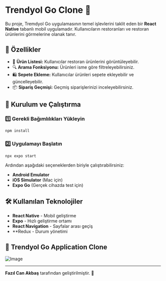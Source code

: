 # Trendyol Go Clone 🚀

Bu proje, Tremdyol Go uygulamasının temel işlevlerini taklit eden bir **React Native** tabanlı mobil uygulamadır. Kullanıcıların restoranları ve restoran ürünlerini görmelerine olanak tanır.

## 📌 Özellikler

- 🛒 **Ürün Listesi:** Kullanıcılar restoran ürünlerini görüntüleyebilir.
- 🔍 **Arama Fonksiyonu:** Ürünleri isme göre filtreleyebilirsiniz.
- 🛍 **Sepete Ekleme:** Kullanıcılar ürünleri sepete ekleyebilir ve güncelleyebilir.
- 📦 **Sipariş Geçmişi:** Geçmiş siparişlerinizi inceleyebilirsiniz.


## 🚀 Kurulum ve Çalıştırma

### 1️⃣ Gerekli Bağımlılıkları Yükleyin

```bash
npm install
```

### 2️⃣ Uygulamayı Başlatın

```bash
npx expo start
```

Ardından aşağıdaki seçeneklerden biriyle çalıştırabilirsiniz:
- **Android Emulator**
- **iOS Simulator** (Mac için)
- **Expo Go** (Gerçek cihazda test için)

## 🛠 Kullanılan Teknolojiler

- **React Native** - Mobil geliştirme
- **Expo** - Hızlı geliştirme ortamı
- **React Navigation** - Sayfalar arası geçiş
- **Redux - Durum yönetimi


## 🤝 Trendyol Go Application Clone

![Image](https://trendyolgoclone.s3.eu-north-1.amazonaws.com/IMG-20250317-WA0013.jpg)





---
**Fazıl Can Akbaş** tarafından geliştirilmiştir. 🚀
